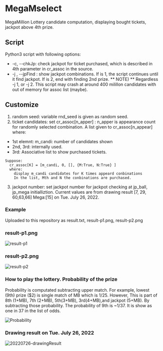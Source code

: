 # MegaMselect
MegaMillion Lottery candidate computation, displaying bought tickets, jackpot above 4th prize.

## Script
Python3 script with following options:
- -c, --chkJp: check jackpot for ticket purchased, which is described in 4th parameter in cr_assoc in the source.
-  -j <NUM>, --jpFind <NUM>: show jackpot combinations. If <NUM> is 1, the script continues until it find jackpot. If <NUM> is 2, end with finding 2nd prize.
** NOTE) ** Regardless -j 1, or -j 2. This script may crash at around 400 milillon candidates with out of memory for assoc list (maybe).

## Customize
1. random seed: variable rnd_seed is given as random seed.
2. ticket candidates: set cr_assoc[n_apper] : n_apper is appearance count for randomly selected combination. A list given to cr_assoc[n_appear] where:
 - 1st elemnt: m_candi: number of candidates shown
 - 2nd, 3rd: internally used.
 - 3rd: Associative list to show purchased tickets.
```
Suppose:
  cr_assoc[K] = [m_candi, 0, [], {M:True, N:True} ]
  where:
    display m_candi candidates for K times appeard conbinations
    In the list, Mth and N the conbinations are purchased.
```
3. jackpot number: set jackpot number for jackpot checking at jp_ball, jp_mega initialliztion. Current values are from drawing result [7, 29, 60,63,66] Mega:[15] on Tue. July 26, 2022.

### Example
Uploaded to this repository as result.txt, result-p1.png, result-p2.png

### result-p1.png
![result-p1](https://user-images.githubusercontent.com/11202459/181937780-0c9be39f-9a49-4e0c-826a-2561e3dad393.png)

### result-p2.png
![result-p2](https://user-images.githubusercontent.com/11202459/181937921-29080e1e-4442-4b76-ac07-2836aaaa3d6a.png)

### How to play the lottery. Probability of the prize
Probability is computated subtracting upper match.
For example, lowest (9th) prize ($2) is single match of MB which is 1/25. However, This is part of 8th (1+MB), 7th (2+MB), 5th(3+MB), 3rd(4+MB),and jackpot (5+MB). By subtracting those probability. The probability of 9th is ~1/37. It is show as one in 37 in the list of odds.

![Probability](https://user-images.githubusercontent.com/11202459/181942500-24b16f7c-377f-47ca-aaa8-34063502e9f7.jpg)

### Drawing result on Tue. July 26, 2022
![20220726-drawingResult](https://user-images.githubusercontent.com/11202459/181942569-a25ed134-1b16-4cbd-ba71-ff8135382e1d.jpg)
